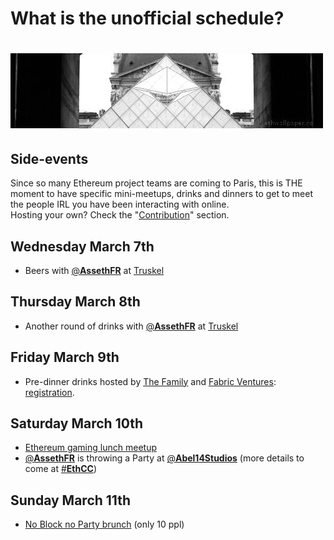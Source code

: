 # What is the unofficial schedule?

# ![](/assets/06ac6dde-c4e8-4f85-8bfb-a307736b9742.jpg)

## Side-events

Since so many Ethereum project teams are coming to Paris, this is THE moment to have specific mini-meetups, drinks and dinners to get to meet the people IRL you have been interacting with online.    
Hosting your own?  Check the "[Contribution](/how-to-contribute-to-this-guide.md)" section.

## Wednesday  March 7th

* Beers with [@**AssethFR**](https://twitter.com/AssethFR) at [Truskel](http://www.truskel.com/) 

## Thursday March 8th

* Another round of drinks with [@**AssethFR**](https://twitter.com/AssethFR) at [Truskel](http://www.truskel.com/)

## Friday March 9th

* Pre-dinner drinks hosted by [The Family](https://www.thefamily.co/) and [Fabric Ventures](https://fabric.vc/): [registration](https://www.eventbrite.com/e/fabric-ventures-the-family-drinks-in-paris-tickets-43130563677).

## Saturday March 10th

* [Ethereum gaming lunch meetup](https://www.meetup.com/meetup-group-PoZjboSq/events/248313002/) 
* [@**AssethFR**](https://twitter.com/AssethFR) is throwing a Party at [@**Abel14Studios**](https://twitter.com/Abel14Studios) \(more details to come at [\#**EthCC**](https://twitter.com/hashtag/EthCC?src=hash)\)

## Sunday March 11th

* [No Block no Party brunch](http://ethcc.noblockno.party/) \(only 10 ppl\)



